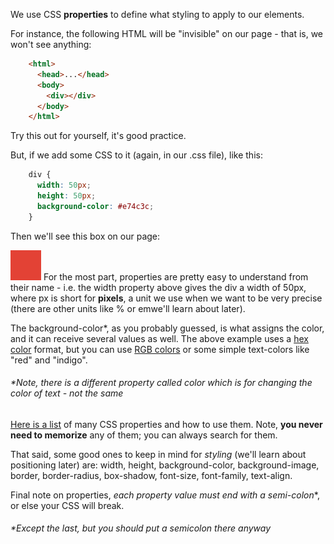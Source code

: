 We use CSS **properties** to define what styling to apply to our elements.

For instance, the following HTML will be "invisible" on our page - that is, we won't see anything:
```html
    <html>
      ﻿<head>...</head>
      ﻿<body>
        ﻿<div></div>
      ﻿</body>
    </html>
```
Try this out for yourself, it's good practice.

But, if we add some CSS to it (again, in our .css file), like this:
```css
    div {
      width: 50px;
      height: 50px;
      background-color: #e74c3c;
    }
```
Then we'll see this box on our page:



![.guides/img/PROD_A319-0](./PROD_A319-0.png)
For the most part, properties are pretty easy to understand from their name - i.e. the width property above gives the div a width of 50px, where px is short for **pixels**, a unit we use when we want to be very precise (there are other units like % or emwe'll learn about later).

The background-color*, as you probably guessed, is what assigns the color, and it can receive several values as well. The above example uses a [hex color](http://www.color-hex.com/) format, but you can use [RGB colors](https://www.w3schools.com/colors/colors_rgb.asp) or some simple text-colors like "red" and "indigo".
###### *Note, there is a different property called color which is for changing the color of _text_ - not the same
[Here is a list](https://developer.mozilla.org/en-US/docs/Web/CSS/CSS_Properties_Reference) of many CSS properties and how to use them. Note, **you never need to memorize** any of them; you can always search for them.

That said, some good ones to keep in mind for _styling_ (we'll learn about positioning later) are: width, height, background-color, background-image, border, border-radius, box-shadow, font-size, font-family, text-align.

Final note on properties, **each property value* must end with a semi-colon**, or else your CSS will break.
###### *Except the last, but you should put a semicolon there anyway